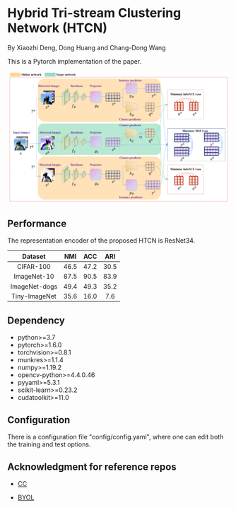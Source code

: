 # Hybrid Tri-stream Clustering Network (HTCN)

By Xiaozhi Deng, Dong Huang and Chang-Dong Wang

This is a Pytorch implementation of the paper.

![network](figures/Network.png)

## Performance

The representation encoder of the proposed HTCN is ResNet34.

|    Dataset    | NMI  | ACC  | ARI  |
| :-----------: | :--: | :--: | :--: |
|   CIFAR-100   | 46.5 | 47.2 | 30.5 |
|  ImageNet-10  | 87.5 | 90.5 | 83.9 |
| ImageNet-dogs | 49.4 | 49.3 | 35.2 |
| Tiny-ImageNet | 35.6 | 16.0 | 7.6  |

## Dependency

- python>=3.7
- pytorch>=1.6.0
- torchvision>=0.8.1
- munkres>=1.1.4
- numpy>=1.19.2
- opencv-python>=4.4.0.46
- pyyaml>=5.3.1
- scikit-learn>=0.23.2
- cudatoolkit>=11.0

## Configuration

There is a configuration file "config/config.yaml", where one can edit both the training and test options.

## Acknowledgment for reference repos

- [CC](https://github.com/Yunfan-Li/Contrastive-Clustering)

- [BYOL](https://github.com/Spijkervet/BYOL)

